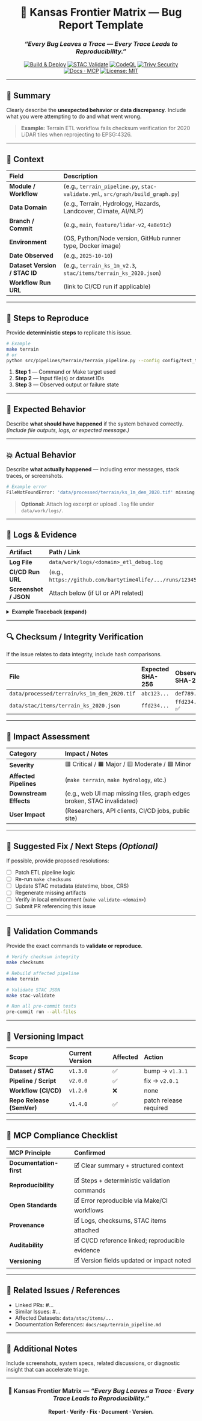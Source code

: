 <div align="center">

# 🐞 Kansas Frontier Matrix — Bug Report Template

### *“Every Bug Leaves a Trace — Every Trace Leads to Reproducibility.”*

[![Build & Deploy](https://github.com/bartytime4life/Kansas-Frontier-Matrix/actions/workflows/site.yml/badge.svg)](../../.github/workflows/site.yml)
[![STAC Validate](https://github.com/bartytime4life/Kansas-Frontier-Matrix/actions/workflows/stac-validate.yml/badge.svg)](../../.github/workflows/stac-validate.yml)
[![CodeQL](https://github.com/bartytime4life/Kansas-Frontier-Matrix/actions/workflows/codeql.yml/badge.svg)](../../.github/workflows/codeql.yml)
[![Trivy Security](https://github.com/bartytime4life/Kansas-Frontier-Matrix/actions/workflows/trivy.yml/badge.svg)](../../.github/workflows/trivy.yml)
[![Docs · MCP](https://img.shields.io/badge/Docs-MCP-blue)](../../../docs/)
[![License: MIT](https://img.shields.io/badge/License-MIT-green)](../../../LICENSE)

</div>

---

## 🧩 Summary

Clearly describe the **unexpected behavior** or **data discrepancy**. Include what you were attempting to do and what went wrong.

> **Example:**
> Terrain ETL workflow fails checksum verification for 2020 LiDAR tiles when reprojecting to EPSG:4326.

---

## 🧠 Context

| Field                         | Description                                                                    |
| :---------------------------- | :----------------------------------------------------------------------------- |
| **Module / Workflow**         | (e.g., `terrain_pipeline.py`, `stac-validate.yml`, `src/graph/build_graph.py`) |
| **Data Domain**               | (e.g., Terrain, Hydrology, Hazards, Landcover, Climate, AI/NLP)                |
| **Branch / Commit**           | (e.g., `main`, `feature/lidar-v2`, `4a8e91c`)                                  |
| **Environment**               | (OS, Python/Node version, GitHub runner type, Docker image)                    |
| **Date Observed**             | (e.g., `2025-10-10`)                                                           |
| **Dataset Version / STAC ID** | (e.g., `terrain_ks_1m_v2.3`, `stac/items/terrain_ks_2020.json`)                |
| **Workflow Run URL**          | (link to CI/CD run if applicable)                                              |

---

## 🔁 Steps to Reproduce

Provide **deterministic steps** to replicate this issue.

```bash
# Example
make terrain
# or
python src/pipelines/terrain/terrain_pipeline.py --config config/test_terrain.yaml
```

1. **Step 1** — Command or Make target used
2. **Step 2** — Input file(s) or dataset IDs
3. **Step 3** — Observed output or failure state

---

## 🧠 Expected Behavior

Describe **what should have happened** if the system behaved correctly.
*(Include file outputs, logs, or expected message.)*

---

## 💥 Actual Behavior

Describe **what actually happened** — including error messages, stack traces, or screenshots.

```bash
# Example error
FileNotFoundError: 'data/processed/terrain/ks_1m_dem_2020.tif' missing.
```

> **Optional:** Attach log excerpt or upload `.log` file under `data/work/logs/`.

---

## 📄 Logs & Evidence

| Artifact              | Path / Link                                                    |
| :-------------------- | :------------------------------------------------------------- |
| **Log File**          | `data/work/logs/<domain>_etl_debug.log`                        |
| **CI/CD Run URL**     | (e.g., `https://github.com/bartytime4life/.../runs/123456789`) |
| **Screenshot / JSON** | Attach below (if UI or API related)                            |

<details><summary><b>Example Traceback (expand)</b></summary>

```bash
Traceback (most recent call last):
  File "src/pipelines/terrain_pipeline.py", line 214, in <module>
    main()
FileNotFoundError: Missing intermediate COG at data/work/tmp/dem_fill_stage.tif
```

</details>

---

## 🔍 Checksum / Integrity Verification

If the issue relates to data integrity, include hash comparisons.

| File                                        | Expected SHA-256 | Observed SHA-256 |
| :------------------------------------------ | :--------------- | :--------------- |
| `data/processed/terrain/ks_1m_dem_2020.tif` | `abc123...`      | `def789...`      |
| `data/stac/items/terrain_ks_2020.json`      | `ffd234...`      | `ffd234...` ✅    |

---

## 🧾 Impact Assessment

| Category               | Impact / Notes                                                         |
| :--------------------- | :--------------------------------------------------------------------- |
| **Severity**           | 🟥 Critical / 🟧 Major / 🟨 Moderate / 🟩 Minor                        |
| **Affected Pipelines** | (`make terrain`, `make hydrology`, etc.)                               |
| **Downstream Effects** | (e.g., web UI map missing tiles, graph edges broken, STAC invalidated) |
| **User Impact**        | (Researchers, API clients, CI/CD jobs, public site)                    |

---

## 🧰 Suggested Fix / Next Steps *(Optional)*

If possible, provide proposed resolutions:

* [ ] Patch ETL pipeline logic
* [ ] Re-run `make checksums`
* [ ] Update STAC metadata (datetime, bbox, CRS)
* [ ] Regenerate missing artifacts
* [ ] Verify in local environment (`make validate-<domain>`)
* [ ] Submit PR referencing this issue

---

## 🧪 Validation Commands

Provide the exact commands to **validate or reproduce**.

```bash
# Verify checksum integrity
make checksums

# Rebuild affected pipeline
make terrain

# Validate STAC JSON
make stac-validate

# Run all pre-commit tests
pre-commit run --all-files
```

---

## 🧭 Versioning Impact

| Scope                     | Current Version | Affected | Action                 |
| :------------------------ | :-------------- | :------- | :--------------------- |
| **Dataset / STAC**        | `v1.3.0`        | ✅        | bump → `v1.3.1`        |
| **Pipeline / Script**     | `v2.0.0`        | ✅        | fix → `v2.0.1`         |
| **Workflow (CI/CD)**      | `v1.2.0`        | ❌        | none                   |
| **Repo Release (SemVer)** | `v1.4.0`        | ✅        | patch release required |

---

## 🧠 MCP Compliance Checklist

| MCP Principle           | Confirmed                                        |
| :---------------------- | :----------------------------------------------- |
| **Documentation-first** | 🗹 Clear summary + structured context            |
| **Reproducibility**     | 🗹 Steps + deterministic validation commands     |
| **Open Standards**      | 🗹 Error reproducible via Make/CI workflows      |
| **Provenance**          | 🗹 Logs, checksums, STAC items attached          |
| **Auditability**        | 🗹 CI/CD reference linked; reproducible evidence |
| **Versioning**          | 🗹 Version fields updated or impact noted        |

---

## 🧩 Related Issues / References

* Linked PRs: #…
* Similar Issues: #…
* Affected Datasets: `data/stac/items/...`
* Documentation References: `docs/sop/terrain_pipeline.md`

---

## 🧠 Additional Notes

Include screenshots, system specs, related discussions, or diagnostic insight that can accelerate triage.

---

<div align="center">

### 🧭 Kansas Frontier Matrix — *“Every Bug Leaves a Trace · Every Trace Leads to Reproducibility.”*

**Report · Verify · Fix · Document · Version.**

</div>
